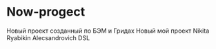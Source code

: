 # Now-progect

Новый проект созданный по БЭМ и Гридах
Новый мой проект Nikita Ryabikin Alecsandrovich DSL
